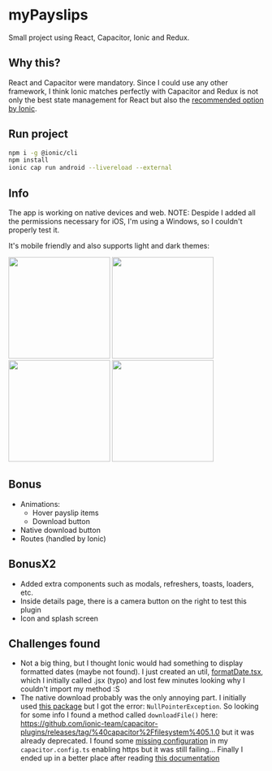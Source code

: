 # myPayslips

Small project using React, Capacitor, Ionic and Redux.

## Why this?

React and Capacitor were mandatory. Since I could use any other framework, I think Ionic matches perfectly with Capacitor and Redux is not only the best state management for React but also the [recommended option by Ionic](https://ionic.io/enterprise-guide/state-management).

## Run project

```bash
npm i -g @ionic/cli
npm install
ionic cap run android --livereload --external
```

## Info

The app is working on native devices and web.
NOTE: Despide I added all the permissions necessary for iOS, I'm using a Windows, so I couldn't properly test it.

It's mobile friendly and also supports light and dark themes:

<img src="https://github.com/erperejildo/myPayslips/assets/5629919/feef1613-4535-48a6-aac6-ca4c26e9241a" width="200">
<img src="https://github.com/erperejildo/myPayslips/assets/5629919/0b01e833-3e93-484c-afe1-4ae081f8a9cd" width="200">
<img src="https://github.com/erperejildo/myPayslips/assets/5629919/5867206f-621b-453a-9133-d12ad09b6151" width="200">
<img src="https://github.com/erperejildo/myPayslips/assets/5629919/86e2264c-cca6-4ebe-8f50-ee39eb0d26f1" width="200">

## Bonus

- Animations:
  - Hover payslip items
  - Download button
- Native download button
- Routes (handled by Ionic)

## BonusX2

- Added extra components such as modals, refreshers, toasts, loaders, etc.
- Inside details page, there is a camera button on the right to test this plugin
- Icon and splash screen

## Challenges found

- Not a big thing, but I thought Ionic would had something to display formatted dates (maybe not found). I just created an util, [formatDate.tsx](https://github.com/erperejildo/myPayslips/blob/main/src/utils/formatDate.tsx), which I initially called .jsx (typo) and lost few minutes looking why I couldn't import my method :S
- The native download probably was the only annoying part. I initially used [this package](https://www.npmjs.com/package/@capacitor-community/http) but I got the error: `NullPointerException`. So looking for some info I found a method called `downloadFile()` here:
  https://github.com/ionic-team/capacitor-plugins/releases/tag/%40capacitor%2Ffilesystem%405.1.0 but it was already deprecated.
  I found some [missing configuration](https://capacitorjs.com/docs/apis/http?__hstc=57877749.b33e4a3d8e494b486c96c82c5df0ca71.1716974113056.1718786115786.1718793579625.3&__hssc=57877749.4.1718793579625&__hsfp=1384645326&_gl=1*18an2ac*_gcl_au*NDg3NDE4MDk3LjE3MTY5NzM5NzQ.*_ga*MTQ3NDczODk0LjE3MTY5NzM5NzU) in my `capacitor.config.ts` enabling https but it was still failing... Finally I ended up in a better place after reading [this documentation](https://ionicframework.com/docs/react/your-first-app/saving-photos)
